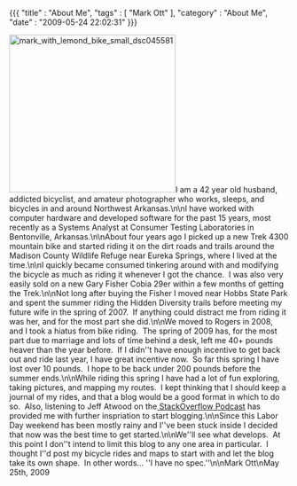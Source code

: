 {{{ "title" : "About Me", "tags" : [ "Mark Ott" ], "category" : "About Me", "date" : "2009-05-24 22:02:31" }}}

<a href="http://mark-ott.info/pictures/mark_with_lemond_bike_large_dsc04558.jpg"><img class="size-full wp-image-126 alignleft" title="mark_with_lemond_bike_small_dsc045581" src="http://mark-ott.info/blog/wp-content/uploads/2009/05/mark_with_lemond_bike_small_dsc045581.jpg" alt="mark_with_lemond_bike_small_dsc045581" width="300" height="285" /></a>I am a 42 year old husband, addicted bicyclist, and amateur photographer who works, sleeps, and bicycles in and around Northwest Arkansas.\n\nI have worked with computer hardware and developed software for the past 15 years, most recently as a Systems Analyst at Consumer Testing Laboratories in Bentonville, Arkansas.\n\nAbout four years ago I picked up a new Trek 4300 mountain bike and started riding it on the dirt roads and trails around the Madison County Wildlife Refuge near Eureka Springs, where I lived at the time.\n\nI quickly became consumed tinkering around with and modifying the bicycle as much as riding it whenever I got the chance.  I was also very easily sold on a new Gary Fisher Cobia 29er within a few months of getting the Trek.\n\nNot long after buying the Fisher I moved near Hobbs State Park and spent the summer riding the Hidden Diversity trails before meeting my future wife in the spring of 2007.  If anything could distract me from riding it was her, and for the most part she did.\n\nWe moved to Rogers in 2008, and I took a hiatus from bike riding.  The spring of 2009 has, for the most part due to marriage and lots of time behind a desk, left me 40+ pounds heaver than the year before.  If I didn''t have enough incentive to get back out and ride last year, I have great incentive now.  So far this spring I have lost over 10 pounds.  I hope to be back under 200 pounds before the summer ends.\n\nWhile riding this spring I have had a lot of fun exploring, taking pictures, and mapping my routes.  I kept thinking that I should keep a journal of my rides, and that a blog would be a good format in which to do so.  Also, listening to Jeff Atwood on the<a href="http://itc.conversationsnetwork.org/series/stackoverflow.html" target="_blank"> StackOverflow Podcast</a> has provided me with further inspriation to start blogging.\n\nSince this Labor Day weekend has been mostly rainy and I''ve been stuck inside I decided that now was the best time to get started.\n\nWe''ll see what develops.  At this point I don''t intend to limit this blog to any one area in particular.  I thought I''d post my bicycle rides and maps to start with and let the blog take its own shape.  In other words... ''I have no spec.''\n\nMark Ott\nMay 25th, 2009